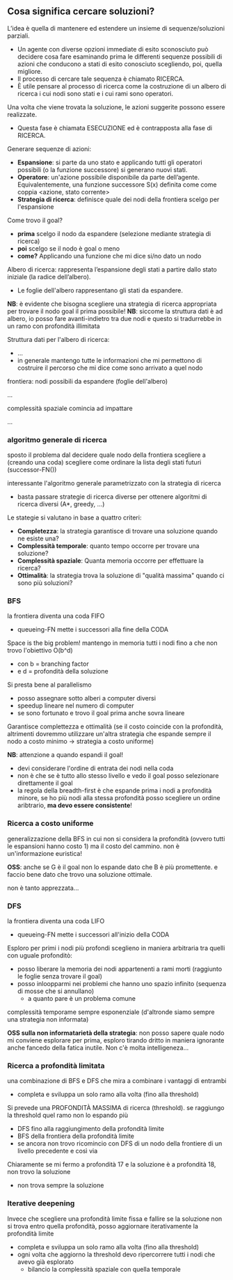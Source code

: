 ## Cosa significa cercare soluzioni?
L’idea è quella di mantenere ed estendere un insieme di sequenze/soluzioni parziali.
- Un agente con diverse opzioni immediate di esito sconosciuto può decidere cosa fare esaminando prima le differenti sequenze possibili di azioni che conducono a stati di esito conosciuto scegliendo, poi, quella migliore.
- Il processo di cercare tale sequenza è chiamato RICERCA.
- È utile pensare al processo di ricerca come la costruzione di un albero di ricerca i cui nodi sono stati e i cui rami sono operatori.

Una volta che viene trovata la soluzione, le azioni suggerite possono essere realizzate.
- Questa fase è chiamata ESECUZIONE ed è contrapposta alla fase di RICERCA.

Generare sequenze di azioni:
- **Espansione**: si parte da uno stato e applicando tutti gli operatori possibili (o la funzione successore) si generano nuovi stati. 
- **Operatore**: un'azione possibile disponibile da parte dell’agente. Equivalentemente, una funzione successore S(x) definita come come coppia \<azione, stato corrente>
- **Strategia di ricerca**: definisce quale dei nodi della frontiera scelgo per l'espansione

Come trovo il goal?
- **prima** scelgo il nodo da espandere (selezione mediante strategia di ricerca)
- **poi** scelgo se il nodo è goal o meno
- **come?** Applicando una funzione che mi dice si/no dato un nodo

Albero di ricerca: rappresenta l’espansione degli stati a partire dallo stato iniziale (la radice dell’albero).
- Le foglie dell'albero rappresentano gli stati da espandere.

**NB**: è evidente che bisogna scegliere una strategia di ricerca appropriata per trovare il nodo goal il prima possibile!
**NB**: siccome la struttura dati è ad albero, io posso fare avanti-indietro tra due nodi e questo si tradurrebbe in un ramo con profondità illimitata 






Struttura dati per l'albero di ricerca:
- ...
- in generale mantengo tutte le informazioni che mi permettono di costruire il percorso che mi dice come sono arrivato a quel nodo

frontiera: nodi possibili da espandere (foglie dell'albero)

...

complessità spaziale comincia ad impattare

...

### algoritmo generale di ricerca
sposto il problema dal decidere quale nodo della frontiera scegliere a (creando una coda) scegliere come ordinare la lista degli stati futuri (successor-FN())

interessante l'algoritmo generale parametrizzato con la strategia di ricerca 
- basta passare strategie di ricerca diverse per ottenere algoritmi di ricerca diversi (A*, greedy, ...)



Le stategie si valutano in base a quattro criteri: 
- **Completezza**: la strategia garantisce di trovare una soluzione quando ne esiste una?
- **Complessità temporale**: quanto tempo occorre per trovare una soluzione?
- **Complessità spaziale**: Quanta memoria occorre per effettuare la ricerca?
- **Ottimalità**: la strategia trova la soluzione di "qualità massima" quando ci sono più soluzioni?



### BFS
la frontiera diventa una coda FIFO
- queueing-FN mette i successori alla fine della CODA

Space is the big problem! mantengo in memoria tutti i nodi fino a che non trovo l'obiettivo O(b^d)
- con b = branching factor
- e d = profondità della soluzione

Si presta bene al parallelismo
- posso assegnare sotto alberi a computer diversi
- speedup lineare nel numero di computer
- se sono fortunato e trovo il goal prima anche sovra lineare

Garantisce complettezza e ottimalità (se il costo coincide con la profondità, altrimenti dovremmo utilizzare un'altra strategia che espande sempre il nodo a costo minimo -> strategia a costo uniforme)

**NB**: attenzione a quando espandi il goal!
- devi considerare l'ordine di entrata dei nodi nella coda
- non è che se è tutto allo stesso livello e vedo il goal posso selezionare direttamente il goal
- la regola della breadth-first è che espande prima i nodi a profondità minore, se ho più nodi alla stessa profondità posso scegliere un ordine aribtrario, **ma devo essere consistente**!



### Ricerca a costo uniforme
generalizzazione della BFS in cui non si considera la profondità (ovvero tutti le espansioni hanno costo 1) ma il costo del cammino. non è un'informazione euristica!

**OSS**: anche se G è il goal non lo espande dato che B è più promettente. e faccio bene dato che trovo una soluzione ottimale.

non è tanto apprezzata...





### DFS
la frontiera diventa una coda LIFO
- queueing-FN mette i successori all'inizio della CODA

Esploro per primi i nodi più profondi sceglieno in maniera arbitraria tra quelli con uguale profonditò:
- posso liberare la memoria dei nodi appartenenti a rami morti (raggiunto le foglie senza trovare il goal)
- posso inloopparmi nei problemi che hanno uno spazio infinito (sequenza di mosse che si annullano)
    - a quanto pare è un problema comune

complessità temporame sempre esponenziale (d'altronde siamo sempre una strategia non informata)

**OSS sulla non informatarietà della strategia**: non posso sapere quale nodo mi conviene esplorare per prima, esploro tirando dritto in maniera ignorante anche fancedo della fatica inutile. Non c'è molta intelligeneza...





### Ricerca a profondità limitata
una combinazione di BFS e DFS che mira a combinare i vantaggi di entrambi
- completa e sviluppa un solo ramo alla volta (fino alla threshold)

Si prevede una PROFONDITÀ MASSIMA di ricerca (threshold). se raggiungo la threshold quel ramo non lo espando più
- DFS fino alla raggiungimento della profondità limite
- BFS della frontiera della profondità limite
- se ancora non trovo ricomincio con DFS di un nodo della frontiere di un livello precedente e così via

Chiaramente se mi fermo a profondità 17 e la soluzione è a profondità 18, non trovo la soluzione
- non trova sempre la soluzione



### Iterative deepening
Invece che scegliere una profondità limite fissa e fallire se la soluzione non si trova entro quella profondità, posso aggiornare iterativamente la profondità limite
- completa e sviluppa un solo ramo alla volta (fino alla threshold)
- ogni volta che aggiorno la threshold devo ripercorrere tutti i nodi che avevo già esplorato
    - bilancio la complessità spaziale con quella temporale